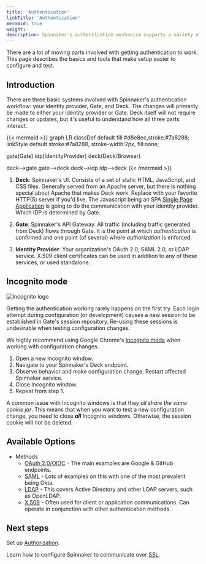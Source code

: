 ```yaml
---
title: 'Authentication'
linkTitle: 'Authentication'
mermaid: true
weight:
description: Spinnaker's authentication mechanism supports a variety of different login sources.
---
```


There are a lot of moving parts involved with getting authentication to work.  This page describes the basics and tools that make setup easier to configure and test.  

## Introduction

There are three basic systems involved with Spinnaker's authentication workflow: your identity provider, Gate, and Deck.  The changes will primarily be made to either your identity provider or Gate.  Deck itself will not require changes or updates, but it's useful to understand how all three parts interact.

{{< mermaid >}}
graph LR
classDef default fill:#d8e8ec,stroke:#7a8288;
linkStyle default stroke:#7a8288, stroke-width:2px, fill:none;

gate(Gate)
idp(IdentityProvider)
deck(Deck/Browser)

deck-->gate
gate-->deck
deck-->idp
idp-->deck
{{< /mermaid >}}

1. **Deck**: Spinnaker's UI. Consists of a set of static HTML, JavaScript, and CSS files. Generally
 served from an Apache server, but there is nothing special about Apache that makes Deck work.
 Replace with your favorite HTTP(S) server if you'd like.  The Javascript being an SPA [Single Page Application](https://en.wikipedia.org/wiki/Single-page_application) is going to do 
 the communication with your identity provider.  Which IDP is determined by Gate.

1. **Gate**: Spinnaker's API Gateway. All traffic (including traffic generated from Deck) flows
through Gate. It is the point at which _authentication_ is confirmed and one point (of several)
where _authorization_ is enforced.  

1. **Identity Provider**: Your organization's OAuth 2.0, SAML 2.0, or LDAP service. X.509
client certificates can be used in addition to any of these services, or used standalone.

## Incognito mode

![Incognito logo](./incognito.png)

Getting the authentication working rarely happens on the first try. Each login attempt
 during configuration (or development) causes a new session to be established in Gate's session
 repository. Re-using these sessions is undesirable when testing configuration changes.

We highly recommend using Google Chrome's [Incognito
mode](https://support.google.com/chrome/answer/95464?source=gsearch&hl=en)
when working with configuration changes.

1. Open a new Incognito window.
1. Navigate to your Spinnaker's Deck endpoint.
1. Observe behavior and make configuration change. Restart affected Spinnaker service.
1. Close Incognito window.
1. Repeat from step 1.

A common issue with Incognito windows is that they _all share the same cookie jar_. This means that
 when you want to test a new configuration change, you need to close **_all_** Incognito windows.
 Otherwise, the session cookie will not be deleted.


## Available Options
* Methods
    * [OAuth 2.0/OIDC](/docs/setup/other_config/security/authentication/oauth/) - The main examples are Google & GitHub endpoints.  
    * [SAML](/docs/setup/other_config/security/authentication/saml/) - Lots of examples on this with one of the most prevalent being Okta.  
    * [LDAP](/docs/setup/other_config/security/authentication/ldap/) - This covers Active Directory and other LDAP servers, such as OpenLDAP.
    * [X.509](/docs/setup/other_config/security/authentication/x509/) - Often used for client or application communications.  Can operate in conjunction with other authentication methods.  

## Next steps

Set up [Authorization](/docs/setup/other_config/security/authorization/).

Learn how to configure Spinnaker to communicate over [SSL](/docs/setup/other_config/security/ssl).

